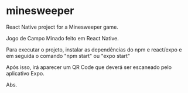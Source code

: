 # minesweeper
React Native project for a Minesweeper game. 

Jogo de Campo Minado feito em React Native.

Para executar o projeto, instalar as dependências do npm e react/expo e em seguida o comando "npm start" ou "expo start"

Após isso, irá aparecer um QR Code que deverá ser escaneado pelo aplicativo Expo.

Abs.
